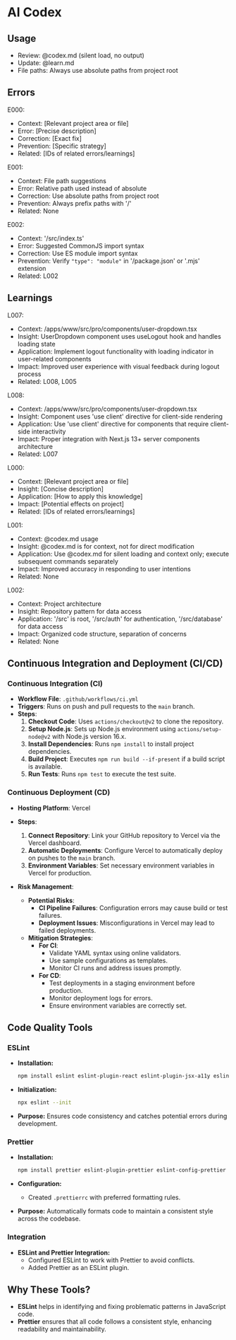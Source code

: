 # AI Codex

## Usage

- Review: @codex.md (silent load, no output)
- Update: @learn.md
- File paths: Always use absolute paths from project root

## Errors

E000:

- Context: [Relevant project area or file]
- Error: [Precise description]
- Correction: [Exact fix]
- Prevention: [Specific strategy]
- Related: [IDs of related errors/learnings]

E001:

- Context: File path suggestions
- Error: Relative path used instead of absolute
- Correction: Use absolute paths from project root
- Prevention: Always prefix paths with '/'
- Related: None

E002:

- Context: '/src/index.ts'
- Error: Suggested CommonJS import syntax
- Correction: Use ES module import syntax
- Prevention: Verify `"type": "module"` in '/package.json' or '.mjs' extension
- Related: L002

## Learnings

L007:

- Context: /apps/www/src/pro/components/user-dropdown.tsx
- Insight: UserDropdown component uses useLogout hook and handles loading state
- Application: Implement logout functionality with loading indicator in user-related components
- Impact: Improved user experience with visual feedback during logout process
- Related: L008, L005

L008:

- Context: /apps/www/src/pro/components/user-dropdown.tsx
- Insight: Component uses 'use client' directive for client-side rendering
- Application: Use 'use client' directive for components that require client-side interactivity
- Impact: Proper integration with Next.js 13+ server components architecture
- Related: L007

L000:

- Context: [Relevant project area or file]
- Insight: [Concise description]
- Application: [How to apply this knowledge]
- Impact: [Potential effects on project]
- Related: [IDs of related errors/learnings]

L001:

- Context: @codex.md usage
- Insight: @codex.md is for context, not for direct modification
- Application: Use @codex.md for silent loading and context only; execute subsequent commands separately
- Impact: Improved accuracy in responding to user intentions
- Related: None

L002:

- Context: Project architecture
- Insight: Repository pattern for data access
- Application: '/src' is root, '/src/auth' for authentication, '/src/database' for data access
- Impact: Organized code structure, separation of concerns
- Related: None

## Continuous Integration and Deployment (CI/CD)

### Continuous Integration (CI)

- **Workflow File**: `.github/workflows/ci.yml`
- **Triggers**: Runs on push and pull requests to the `main` branch.
- **Steps**:
  1. **Checkout Code**: Uses `actions/checkout@v2` to clone the repository.
  2. **Setup Node.js**: Sets up Node.js environment using `actions/setup-node@v2` with Node.js version 16.x.
  3. **Install Dependencies**: Runs `npm install` to install project dependencies.
  4. **Build Project**: Executes `npm run build --if-present` if a build script is available.
  5. **Run Tests**: Runs `npm test` to execute the test suite.

### Continuous Deployment (CD)

- **Hosting Platform**: Vercel
- **Steps**:
  1. **Connect Repository**: Link your GitHub repository to Vercel via the Vercel dashboard.
  2. **Automatic Deployments**: Configure Vercel to automatically deploy on pushes to the `main` branch.
  3. **Environment Variables**: Set necessary environment variables in Vercel for production.

- **Risk Management**:
  - **Potential Risks**:
    - **CI Pipeline Failures**: Configuration errors may cause build or test failures.
    - **Deployment Issues**: Misconfigurations in Vercel may lead to failed deployments.
  - **Mitigation Strategies**:
    - **For CI**:
      - Validate YAML syntax using online validators.
      - Use sample configurations as templates.
      - Monitor CI runs and address issues promptly.
    - **For CD**:
      - Test deployments in a staging environment before production.
      - Monitor deployment logs for errors.
      - Ensure environment variables are correctly set.

## Code Quality Tools

### ESLint

- **Installation:**

  ```bash
  npm install eslint eslint-plugin-react eslint-plugin-jsx-a11y eslint-config-prettier eslint-plugin-prettier --save-dev
  ```

- **Initialization:**

  ```bash
  npx eslint --init
  ```

- **Purpose:** Ensures code consistency and catches potential errors during development.

### Prettier

- **Installation:**

  ```bash
  npm install prettier eslint-plugin-prettier eslint-config-prettier --save-dev
  ```

- **Configuration:**
  - Created `.prettierrc` with preferred formatting rules.

- **Purpose:** Automatically formats code to maintain a consistent style across the codebase.

### Integration

- **ESLint and Prettier Integration:**
  - Configured ESLint to work with Prettier to avoid conflicts.
  - Added Prettier as an ESLint plugin.

## Why These Tools?

- **ESLint** helps in identifying and fixing problematic patterns in JavaScript code.
- **Prettier** ensures that all code follows a consistent style, enhancing readability and maintainability.
